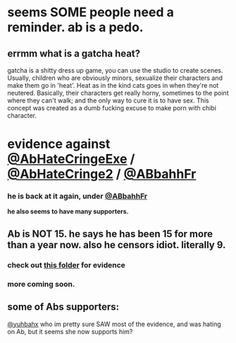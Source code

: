 # seems SOME people need a reminder. ab is a pedo.

## errmm what is a gatcha heat?
gatcha is a shitty dress up game, you can use the studio to create scenes. Usually, children who are obviously minors, sexualize their characters and make them go in 'heat'. Heat as in the kind cats goes in when they're not neutered. Basically, their characters get really horny, sometimes to the point where they can't walk; and the only way to cure it is to have sex. This concept was created as a dumb fucking excuse to make porn with chibi character.

# evidence against [@AbHateCringeExe](https://twitter.com/abhatecringeexe) / [@AbHateCringe2](https://twitter.com/AbHateCringe2) / [@ABbahhFr](https://twitter.com/ABbahhFr)
### he is back at it again, under [@ABbahhFr](https://twitter.com/ABbahhFR)
**he also seems to have many supporters.**

## Ab is NOT 15. he says he has been 15 for more than a year now. also he censors idiot. literally 9.

### check out [this folder](https://github.com/MaxxusX/ab-evidence/tree/main/abhatecringeexe-evidence) for evidence
### more coming soon.


## some of Abs supporters:
[@yuhbahx](https://twitter.com/yuhbahx) who im pretty sure SAW most of the evidence, and was hating on Ab, but it seems she now supports him?
